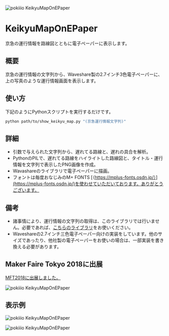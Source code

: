 ![pokiiio KeikyuMapOnEPaper](https://lh3.googleusercontent.com/gAKy1D9X09dkf0msIxjfWhUhc_mro92Mvdzg_1zPmXx7KBc1gDK3d4RtEdrPdQFfzk0V3V-ROmOCkrqHy3U-2bC2_y9ZP8ezwYdJZB4WeXm9oIsTMDAIpwpOgy9X5kDGB6bv2YfSYfU=s600 "pokiiio KeikyuMapOnEPaper")

# KeikyuMapOnEPaper
京急の運行情報を路線図とともに電子ペーパーに表示します。



## 概要
京急の運行情報の文字列から、Waveshare製の2.7インチ3色電子ペーパーに、上の写真のような運行情報画面を表示します。


## 使い方

下記のようにPythonスクリプトを実行するだけです。


 ```bash
python path/to/show_keikyu_map.py "(京急運行情報文字列)"
 ```


## 詳細

+ 引数で与えられた文字列から、遅れてる路線と、遅れの具合を解析。
+ PythonのPILで、遅れてる路線をハイライトした路線図と、タイトル・運行情報を文字列で表示したPNG画像を作成。
+ Wavashareのライブラリで電子ペーパーに描画。
+ フォントは毎度おなじみのM+ FONTS [（https://mplus-fonts.osdn.jp/）](https://mplus-fonts.osdn.jp/)を使わせていただいております。ありがとうございます。


## 備考

 + 諸事情により、運行情報の文字列の取得は、このライブラリでは行いません。必要であれば、[こちらのライブラリ](https://github.com/pokiiio/KeikyuPython)をお使いください。
 + Waveshareの2.7インチ三色電子ペーパー向けの実装をしています。他のサイズであったり、他社製の電子ペーパーをお使いの場合は、一部実装を書き換える必要があります。



## Maker Faire Tokyo 2018に出展


[MFT2018に出展しました。](http://makezine.jp/event/makers2018/m0461/)


![pokiiio KeikyuMapOnEPaper](https://lh3.googleusercontent.com/nMdJF9g-Zek4dvVI20-IqjGfAADFRpn8btGzn4srh3H1-N1gbQN1DPlISUA-r-jOFp_ccorh0tzkPb8uqR-cCqVuCKr52XL1Nm1V4OuwiPBF0Gvo9iYStDlc8RPEPb_xCs-DwfKAgUY=s600 "pokiiio KeikyuMapOnEPaper")


## 表示例


![pokiiio KeikyuMapOnEPaper](https://lh3.googleusercontent.com/ez_qvkWS75bV6edqtCEUy346xJz4_cN4y4Wwq32g3mYKdDF1HEJNLNi7FgW7tV5_upOqj_bH5Hw5AtxUEFTO6AI6ceNLoodfES0_G7SzXcd5Oz3kn0I9VB-pTYSMxhnu-gDPIDVTYAM=s600 "pokiiio KeikyuMapOnEPaper")


![pokiiio KeikyuMapOnEPaper](https://lh3.googleusercontent.com/9_EasjMLpjBng2OCY4nXBffzjAiJiq-KyeRr7MGcPBdrAlk5venmxxTLsyvuItcKiM87EZIG8po5R6WD8Funmus5ixwEQD3jbjXNfDjBXfsSdgABn_PB0XWJS07sVVWw5wyFsiyHtEY=s600 "pokiiio KeikyuMapOnEPaper")
